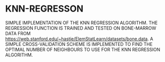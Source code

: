 # KNN-REGRESSON
SIMPLE IMPLEMENTATION OF THE KNN REGRESSION ALGORITHM. THE REGRESSION FUNCTION IS TRAINED AND TESTED ON BONE-MARROW DATA 
FROM https://web.stanford.edu/~hastie/ElemStatLearn/datasets/bone.data.
A SIMPLE CROSS-VALIDATION SCHEME IS IMPLEMENTED TO FIND THE OPTIMAL NUMBER OF NEIGHBOURS TO USE FOR THE KNN REGRESSION 
ALGORITHM.

